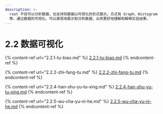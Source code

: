 ```yaml
---
description: >-
  root 不但可以分析数据，也支持将数据以可视化的形式展示。方式有 Graph、Histogram、GraphErrors、Fit
  等，通过数据的可视化，可以直观地展示和分析数据，从而更好地理解和解释实验结果。
---
```


# 2.2 数据可视化

{% content-ref url="2.2.1-tu-biao.md" %}
[2.2.1-tu-biao.md](2.2.1-tu-biao.md)
{% endcontent-ref %}

{% content-ref url="2.2.2-zhi-fang-tu.md" %}
[2.2.2-zhi-fang-tu.md](2.2.2-zhi-fang-tu.md)
{% endcontent-ref %}

{% content-ref url="2.2.4-han-shu-yu-tu-xing.md" %}
[2.2.4-han-shu-yu-tu-xing.md](2.2.4-han-shu-yu-tu-xing.md)
{% endcontent-ref %}

{% content-ref url="2.2.5-wu-cha-yu-ni-he.md" %}
[2.2.5-wu-cha-yu-ni-he.md](2.2.5-wu-cha-yu-ni-he.md)
{% endcontent-ref %}





